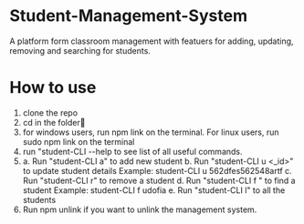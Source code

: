 # Student-Management-System
A platform form classroom management with featuers for adding, updating, removing and searching for students.

# How to use
1. clone the repo
2. cd in the folder📁  
3. for windows users, run npm link on the terminal. For linux users, run sudo npm link on the terminal
4. run "student-CLI --help to see list of all useful commands. 
5. a. Run "student-CLI a" to add new student
   b. Run "student-CLI u <_id>" to update student details
      Example: student-CLI u 562dfes562548artf
   c. Run "student-CLI r" to remove a student
   d. Run "student-CLI f <name>" to find a student
      Example: student-CLI f udofia
   e. Run "student-CLI l" to all the students
6. Run npm unlink if you want to unlink the management system. 



